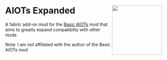 # AIOTs Expanded <img src="https://media.discordapp.net/attachments/597633988802117642/985326334219804672/aiotexpanded_large.png" align="right" width="160"/>
A fabric add-on mod for the [Basic AIOTs](https://www.curseforge.com/minecraft/mc-mods/basic-aiots) mod that aims to greatly expand compatibilty with other mods

Note: I am not affiliated with the author of the Basic AIOTs mod
